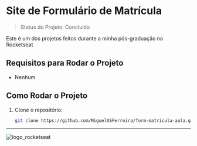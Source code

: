# Site de Formulário de Matrícula

> Status do Projeto: Concluído


Este é um dos projetos feitos durante a minha pós-graduação na Rocketseat

## Requisitos para Rodar o Projeto
 - Nenhum
## Como Rodar o Projeto

1. Clone o repositório:
   
   ```bash
   git clone https://github.com/MiguelASFerreira/form-matricula-aula.git
---
![logo_rocketseat](https://github.com/user-attachments/assets/e14b2dec-f2bb-451e-b650-bf83f767d714)
